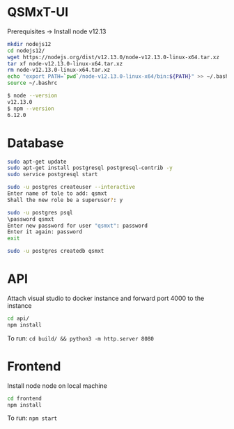 # QSMxT-UI

Prerequisites -> Install node v12.13

```bash
mkdir nodejs12
cd nodejs12/
wget https://nodejs.org/dist/v12.13.0/node-v12.13.0-linux-x64.tar.xz
tar xf node-v12.13.0-linux-x64.tar.xz
rm node-v12.13.0-linux-x64.tar.xz
echo "export PATH=`pwd`/node-v12.13.0-linux-x64/bin:${PATH}" >> ~/.bashrc
source ~/.bashrc
```

```bash
$ node --version
v12.13.0
$ npm --version
6.12.0
```

# Database
```bash
sudo apt-get update
sudo apt-get install postgresql postgresql-contrib -y
sudo service postgresql start

sudo -u postgres createuser --interactive
Enter name of tole to add: qsmxt
Shall the new role be a superuser?: y

sudo -u postgres psql
\password qsmxt
Enter new password for user "qsmxt": password
Enter it again: password
exit

sudo -u postgres createdb qsmxt
```

# API

Attach visual studio to docker instance and forward port 4000 to the instance

```bash
cd api/
npm install
```

To run: `cd build/ && python3 -m http.server 8080`

# Frontend

Install node node on local machine

```bash
cd frontend
npm install
```

To run: `npm start`

